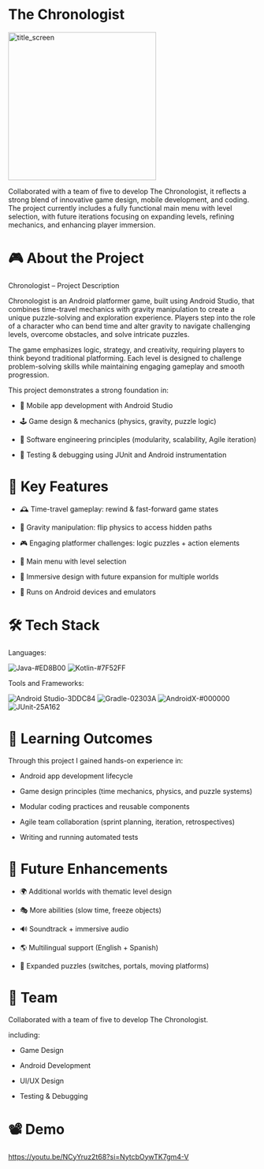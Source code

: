 # The Chronologist

<img width="300" height="300" alt="title_screen" src="https://github.com/user-attachments/assets/11715181-9902-4cbd-8b32-513e81246bce" />

Collaborated with a team of five to develop The Chronologist, it reflects a strong blend of innovative game design, mobile development, and coding. The project currently includes a fully functional main menu with level selection, with future iterations focusing on expanding levels, refining mechanics, and enhancing player immersion.
# 🎮 About the Project
Chronologist – Project Description

Chronologist is an Android platformer game, built using Android Studio, that combines time-travel mechanics with gravity manipulation to create a unique puzzle-solving and exploration experience. Players step into the role of a character who can bend time and alter gravity to navigate challenging levels, overcome obstacles, and solve intricate puzzles.

The game emphasizes logic, strategy, and creativity, requiring players to think beyond traditional platforming. Each level is designed to challenge problem-solving skills while maintaining engaging gameplay and smooth progression.

This project demonstrates a strong foundation in:

- 📱 Mobile app development with Android Studio

- 🕹️ Game design & mechanics (physics, gravity, puzzle logic)

- 🧩 Software engineering principles (modularity, scalability, Agile iteration)

- 🧪 Testing & debugging using JUnit and Android instrumentation

# 🚀 Key Features
- 🕰️ Time-travel gameplay: rewind & fast-forward game states

- 🌌 Gravity manipulation: flip physics to access hidden paths

- 🎮 Engaging platformer challenges: logic puzzles + action elements

- 📜 Main menu with level selection

- 🎨 Immersive design with future expansion for multiple worlds

- 📱 Runs on Android devices and emulators

# 🛠️ Tech Stack
Languages:

![Java-#ED8B00](https://github.com/user-attachments/assets/23853f49-c9ae-45b6-92a7-257f2a51821f)  ![Kotlin-#7F52FF](https://github.com/user-attachments/assets/1a440e39-32f2-4276-9564-1d57ca476322)

Tools and Frameworks:

![Android Studio-3DDC84](https://github.com/user-attachments/assets/f020b149-395e-48b0-b665-1b84e087a06b) ![Gradle-02303A](https://github.com/user-attachments/assets/b6f837ef-6709-45ad-9872-f129a5f120bd) ![AndroidX-#000000](https://github.com/user-attachments/assets/0631cfb0-8a53-493a-bda3-8f4ec841eb19) ![JUnit-25A162](https://github.com/user-attachments/assets/d31aa90c-03a9-4a1a-9870-94806648a0c4)

# 🎯 Learning Outcomes 
Through this project I gained hands-on experience in:

- Android app development lifecycle

- Game design principles (time mechanics, physics, and puzzle systems)

- Modular coding practices and reusable components

- Agile team collaboration (sprint planning, iteration, retrospectives)

- Writing and running automated tests

# 🚀 Future Enhancements

- 🌍 Additional worlds with thematic level design

- 🎭 More abilities (slow time, freeze objects)

- 🔊 Soundtrack + immersive audio

- 🌎 Multilingual support (English + Spanish)

- 🧩 Expanded puzzles (switches, portals, moving platforms)

# 👥 Team

Collaborated with a team of five to develop The Chronologist. 

including:

- Game Design

- Android Development

- UI/UX Design

- Testing & Debugging

# 📽️ Demo

https://youtu.be/NCyYruz2t68?si=NytcbOywTK7gm4-V

